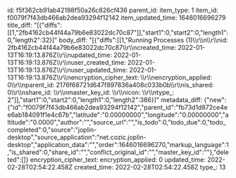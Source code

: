 id: f5f362cb91ab42198f50a26c826cf436
parent_id: 
item_type: 1
item_id: f0079f7f43db466ab2dea93294f12142
item_updated_time: 1646016696279
title_diff: "[{\"diffs\":[[1,\"2fb4162cb44f44a79b6e83022dc70c87\"]],\"start1\":0,\"start2\":0,\"length1\":0,\"length2\":32}]"
body_diff: "[{\"diffs\":[[1,\"Running Processes (1)\\\r\\\n\\\r\\\nid: 2fb4162cb44f44a79b6e83022dc70c87\\\r\\\ncreated_time: 2022-01-13T16:19:13.876Z\\\r\\\nupdated_time: 2022-01-13T16:19:13.876Z\\\r\\\nuser_created_time: 2022-01-13T16:19:13.876Z\\\r\\\nuser_updated_time: 2022-01-13T16:19:13.876Z\\\r\\\nencryption_cipher_text: \\\r\\\nencryption_applied: 0\\\r\\\nparent_id: 2176f68721d647f897836a408c033b0b\\\r\\\nis_shared: 0\\\r\\\nshare_id: \\\r\\\nmaster_key_id: \\\r\\\nicon: \\\r\\\ntype_: 2\"]],\"start1\":0,\"start2\":0,\"length1\":0,\"length2\":386}]"
metadata_diff: {"new":{"id":"f0079f7f43db466ab2dea93294f12142","parent_id":"fb73d1d872ce4ee6ab184091f1e4c67b","latitude":"0.00000000","longitude":"0.00000000","altitude":"0.0000","author":"","source_url":"","is_todo":0,"todo_due":0,"todo_completed":0,"source":"joplin-desktop","source_application":"net.cozic.joplin-desktop","application_data":"","order":1646016696270,"markup_language":1,"is_shared":0,"share_id":"","conflict_original_id":"","master_key_id":""},"deleted":[]}
encryption_cipher_text: 
encryption_applied: 0
updated_time: 2022-02-28T02:54:22.458Z
created_time: 2022-02-28T02:54:22.458Z
type_: 13